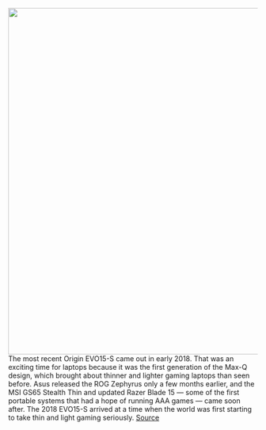 <img src='https://cdn.vox-cdn.com/thumbor/opqHChDvF2_gCC_5X5HKeJEmqAM=/0x0:2040x1360/1200x675/filters:focal(840x579:1166x905)/cdn.vox-cdn.com/uploads/chorus_image/image/67551416/mchin_181220_4208_0010.0.0.jpg' width='700px' /><br/>
The most recent Origin EVO15-S came out in early 2018. That was an exciting time for laptops because it was the first generation of the Max-Q design, which brought about thinner and lighter gaming laptops than seen before. Asus released the ROG Zephyrus only a few months earlier, and the MSI GS65 Stealth Thin and updated Razer Blade 15 — some of the first portable systems that had a hope of running AAA games — came soon after. The 2018 EVO15-S arrived at a time when the world was first starting to take thin and light gaming seriously.
<a href='https://www.theverge.com/21459805/origin-evo15s-gaming-laptop-review-specs-price-features'> Source <a/>